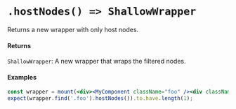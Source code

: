 # `.hostNodes() => ShallowWrapper`

Returns a new wrapper with only host nodes.



#### Returns

`ShallowWrapper`: A new wrapper that wraps the filtered nodes.



#### Examples

```jsx
const wrapper = mount(<div><MyComponent className="foo" /><div className="foo" /></div>);
expect(wrapper.find('.foo').hostNodes()).to.have.length(1);
```
